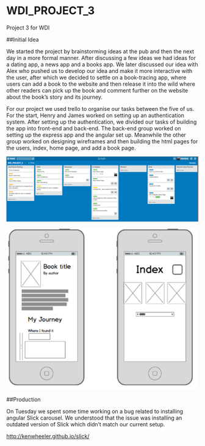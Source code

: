 # WDI_PROJECT_3
Project 3 for WDI

##Initial Idea

We started the project by brainstorming ideas at the pub and then the next day in a more formal manner. After discussing a few ideas we had ideas for a dating app, a news app and a books app. We later discussed our idea with Alex who pushed us to develop our idea and make it more interactive with the user, after which we decided to settle on a book-tracing app, where users can add a book to the website and then release it into the wild where other readers can pick up the book and comment further on the website about the book’s story and its journey. 

For our project we used trello to organise our tasks between the five of us. For the start, Henry and James worked on setting up an authentication system. After setting up the authentication, we divided our tasks of building the app into front-end and back-end. The back-end group worked on setting up the express app and the angular set up. Meanwhile the other group worked on designing wireframes and then building the html pages for the users, index, home page, and add a book page. 


![Alt Image Text](docs/trello_screenshot_20170201.png)





![Alt Image Text](docs/balsamiq-wireframe.png)

##Production

On Tuesday we spent some time working on a bug related to installing angular Slick carousel. We understood that the issue was installing an outdated version of Slick which didn’t match our current setup. 

http://kenwheeler.github.io/slick/ 




